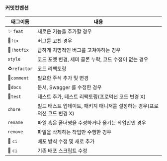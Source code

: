 ### 커밋컨벤션

| 태그이름                       | 내용                                          |
|----------------------------|---------------------------------------------|
| :sparkles: `feat`          | 새로운 기능을 추가할 경우                              |
| :bug:`fix `                | 버그를 고친 경우                                   |
| :bug:`!hotfix`             | 급하게 치명적인 버그를 고쳐야하는 경우                       |
| `style`                    | 코드 포맷 변경, 세미 콜론 누락, 코드 수정이 없는 경우            |
| :recycle:`refactor`        | 코드 리팩토링                                     |
| :memo:`comment`            | 필요한 주석 추가 및 변경                              |
| :memo:`docs`	              | 문서, Swagger 를 수정한 경우                        |
| :hammer:`test`             | 테스트 추가, 테스트 리팩토링(프로덕션 코드 변경 X)              |
| `chore`	                   | 빌드 태스트 업데이트, 패키지 매니저를 설정하는 경우(프로덕션 코드 변경 X) |
| `rename`                   | 파일 혹은 폴더명을 수정하거나 옮기는 작업만인 경우                |
| `remove`                   | 파일을 삭제하는 작업만 수행한 경우                         |
| :construction_worker: `ci` | 배포 방식 수정 및 새로 추가                            |
| :green_heart: `ci`         | 기존 배포 스크립트 수정                               |
